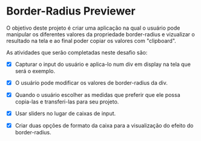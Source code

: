 # Border-Radius Previewer

O objetivo deste projeto é criar uma aplicação na qual o usuário pode manipular os diferentes valores da propriedade border-radius e vizualizar o resultado na tela e ao final poder copiar os valores com "clipboard". 

As atividades  que serão completadas neste desafio são:

- [x] Capturar o input do usuário e aplica-lo num div em display na tela que será o exemplo.

- [x] O usuário pode modificar os valores de border-radius da div.

- [x] Quando o usuário escolher as medidas que preferir que ele possa copia-las e transferi-las para seu projeto.

- [x] Usar sliders no lugar de caixas de input.

- [x] Criar duas opções de formato da caixa para a visualização do efeito do border-radius.
